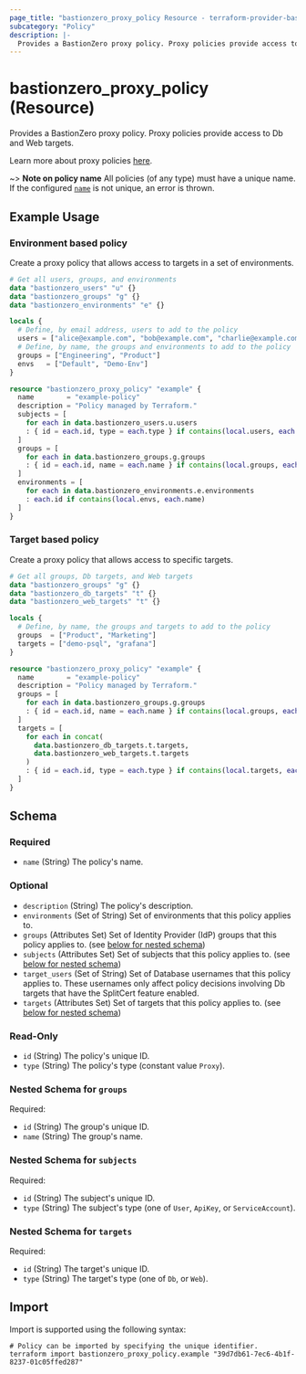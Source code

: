 ```yaml
---
page_title: "bastionzero_proxy_policy Resource - terraform-provider-bastionzero"
subcategory: "Policy"
description: |-
  Provides a BastionZero proxy policy. Proxy policies provide access to Db and Web targets.
---
```


# bastionzero_proxy_policy (Resource)

Provides a BastionZero proxy policy. Proxy policies provide access to Db and Web targets.

Learn more about proxy policies [here](https://docs.bastionzero.com/docs/admin-guide/authorization#proxy).

~> **Note on policy name** All policies (of any type) must have a unique name. If the
configured [`name`](#name) is not unique, an error is thrown.

## Example Usage

### Environment based policy

Create a proxy policy that allows access to targets in a set of environments.

```terraform
# Get all users, groups, and environments 
data "bastionzero_users" "u" {}
data "bastionzero_groups" "g" {}
data "bastionzero_environments" "e" {}

locals {
  # Define, by email address, users to add to the policy
  users = ["alice@example.com", "bob@example.com", "charlie@example.com"]
  # Define, by name, the groups and environments to add to the policy
  groups = ["Engineering", "Product"]
  envs   = ["Default", "Demo-Env"]
}

resource "bastionzero_proxy_policy" "example" {
  name        = "example-policy"
  description = "Policy managed by Terraform."
  subjects = [
    for each in data.bastionzero_users.u.users
    : { id = each.id, type = each.type } if contains(local.users, each.email)
  ]
  groups = [
    for each in data.bastionzero_groups.g.groups
    : { id = each.id, name = each.name } if contains(local.groups, each.name)
  ]
  environments = [
    for each in data.bastionzero_environments.e.environments
    : each.id if contains(local.envs, each.name)
  ]
}
```

### Target based policy 

Create a proxy policy that allows access to specific targets.

```terraform
# Get all groups, Db targets, and Web targets
data "bastionzero_groups" "g" {}
data "bastionzero_db_targets" "t" {}
data "bastionzero_web_targets" "t" {}

locals {
  # Define, by name, the groups and targets to add to the policy
  groups  = ["Product", "Marketing"]
  targets = ["demo-psql", "grafana"]
}

resource "bastionzero_proxy_policy" "example" {
  name        = "example-policy"
  description = "Policy managed by Terraform."
  groups = [
    for each in data.bastionzero_groups.g.groups
    : { id = each.id, name = each.name } if contains(local.groups, each.name)
  ]
  targets = [
    for each in concat(
      data.bastionzero_db_targets.t.targets,
      data.bastionzero_web_targets.t.targets
    )
    : { id = each.id, type = each.type } if contains(local.targets, each.name)
  ]
}
```

<!-- schema generated by tfplugindocs -->
## Schema

### Required

- `name` (String) The policy's name.

### Optional

- `description` (String) The policy's description.
- `environments` (Set of String) Set of environments that this policy applies to.
- `groups` (Attributes Set) Set of Identity Provider (IdP) groups that this policy applies to. (see [below for nested schema](#nestedatt--groups))
- `subjects` (Attributes Set) Set of subjects that this policy applies to. (see [below for nested schema](#nestedatt--subjects))
- `target_users` (Set of String) Set of Database usernames that this policy applies to. These usernames only affect policy decisions involving Db targets that have the SplitCert feature enabled.
- `targets` (Attributes Set) Set of targets that this policy applies to. (see [below for nested schema](#nestedatt--targets))

### Read-Only

- `id` (String) The policy's unique ID.
- `type` (String) The policy's type (constant value `Proxy`).

<a id="nestedatt--groups"></a>
### Nested Schema for `groups`

Required:

- `id` (String) The group's unique ID.
- `name` (String) The group's name.


<a id="nestedatt--subjects"></a>
### Nested Schema for `subjects`

Required:

- `id` (String) The subject's unique ID.
- `type` (String) The subject's type (one of `User`, `ApiKey`, or `ServiceAccount`).


<a id="nestedatt--targets"></a>
### Nested Schema for `targets`

Required:

- `id` (String) The target's unique ID.
- `type` (String) The target's type (one of `Db`, or `Web`).

## Import

Import is supported using the following syntax:

```shell
# Policy can be imported by specifying the unique identifier.
terraform import bastionzero_proxy_policy.example "39d7db61-7ec6-4b1f-8237-01c05ffed287"
```